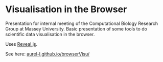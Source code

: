 Visualisation in the Browser
============================

Presentation for internal meeting of the Computational Biology Research Group at Massey University.
Basic presentation of some tools to do scientific data visualisation in the browser.

Uses [Reveal.js](https://github.com/hakimel/reveal.js).

See here: [aurel-l.github.io/browserVisu/](https://aurel-l.github.io/browserVisu/#/)

